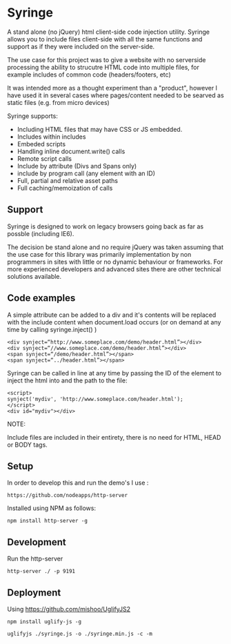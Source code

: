 # Syringe
A stand alone (no jQuery) html client-side code injection utility. Syringe allows you to include files client-side with all the same functions and support as if they were included on the server-side. 

The use case for this project was to give a website with no serverside processing the ability to strucutre HTML code into multiple files, for example includes of common code (headers/footers, etc) 

It was intended more as a thought experiment than a "product", however I have used it in several cases where pages/content needed to be searved as static files (e.g. from micro devices)

Syringe supports:

* Including HTML files that may have CSS or JS embedded.
* Includes within includes
* Embeded scripts
* Handling inline document.write() calls 
* Remote script calls
* Include by attribute (Divs and Spans only)
* include by program call (any element with an ID)
* Full, partial and relative asset paths
* Full caching/memoization of calls

## Support

Syringe is designed to work on legacy browsers going back as far as possble (including IE6).

The decision be stand alone and no require jQuery was taken assuming that the use case for this library was primarily implementation by non programmers in sites with little or no dynamic behaviour or frameworks. For more experienced developers and advanced sites there are other technical solutions available. 

## Code examples

A simple attribute can be added to a div and it's contents will be replaced with the include content when document.load occurs (or on demand at any time by calling syringe.inject() )

```
<div synject=“http://www.someplace.com/demo/header.html”></div>
<div synject=“//www.someplace.com/demo/header.html”></div>
<span synject=“/demo/header.html”></span>
<span synject=“../header.html”></span>
```

Syringe can be called in line at any time by passing the ID of the element to inject the html into and the path to the file:

```
<script>
synject('mydiv', 'http://www.someplace.com/header.html');
</script>
<div id="mydiv"></div>
```

NOTE:

Include files are included in their entirety, there is no need for HTML, HEAD or BODY tags.


## Setup

In order to develop this and run the demo's I use :

```
https://github.com/nodeapps/http-server
```

Installed using NPM as follows:

```
npm install http-server -g
```

## Development

Run the http-server

```
http-server ./ -p 9191
```

## Deployment

Using https://github.com/mishoo/UglifyJS2

```
npm install uglify-js -g
```

```
uglifyjs ./syringe.js -o ./syringe.min.js -c -m
```
